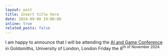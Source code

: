 ```yaml
---
layout: post
title: Insert title here
date: 2024-09-08 19:00:00
inline: true
related_posts: false
---
```

I am happy to announce that I will be attending the [AI and Game Conference](https://www.aiandgamesconference.com/) in Goldsmiths, University of London, London Friday the 8<sup>th</sub> of November 2024.